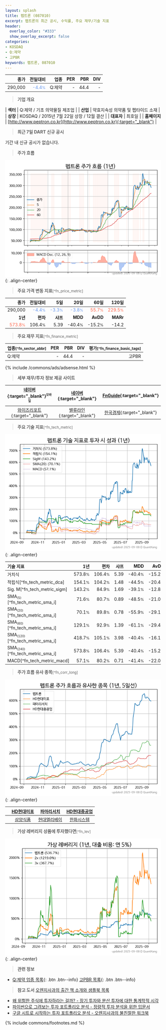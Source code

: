 ```yaml
---
layout: splash
title: 펩트론 (087010)
excerpt: 펩트론의 최근 공시, 수익률, 주요 재무/기술 지표
header:
  overlay_color: "#333"
  show_overlay_excerpt: false
categories:
- KOSDAQ
- Q:제약
- 고PBR
keywords: 펩트론, 087010
---
```


| **종가** | **전일대비** | **업종** | **PER** | **PBR** | **DIV** |
| -------: | -----------: | -------: | ------: | ------: | ------: |
| 290,000 | <span style="color: cornflowerblue">-4.4<small>%</small></span> | Q:제약 | - | 44.4 | - |

<!-- more -->


> **기업 개요**<a id="company"></a>

| <span style="white-space:nowrap;">**섹터**</span> | Q:제약 / 기초 의약물질 제조업 |
| <span style="white-space:nowrap;">**산업**</span> | 약효지속성 의약품 및 펩타이드 소재 |
| <span style="white-space:nowrap;">**상장**</span> | KOSDAQ / 2015년 7월 22일 상장 / 12월 결산 |
| <span style="white-space:nowrap;">**대표자**</span> | 최호일 |
| <span style="white-space:nowrap;">**홈페이지**</span> | [http://www.peptron.co.kr](http://www.peptron.co.kr){:target="_blank"} |


> **최근 7일 DART 신규 공시**<a id="dart"></a>

기간 내 신규 공시가 없습니다.


> **주가 흐름**<a id="price"></a>

![087010](/stock/images/087010.png){: .align-center}


> **주요 가격 변동 지표**<small>[^fn_price_metric]</small>

| **종가** | **전일대비** | **5일** | **20일** | **60일** | **120일** |
| -------: | -----------: | ------: | -------: | -------: | --------: |
| 290,000 | <span style="color: cornflowerblue">-4.4<small>%</small></span> | <span style="color: cornflowerblue">-3.3<small>%</small></span> | <span style="color: cornflowerblue">-3.8<small>%</small></span> | <span style="color: tomato">55.7<small>%</small></span> | <span style="color: tomato">229.5<small>%</small></span> |
| **1년** | **편차** | **샤프** | **MDD** | **AvDD** | **MARr** |
| <span style="color: tomato">573.8<small>%</small></span> | 106.4<small>%</small> | 5.39 | -40.4<small>%</small> | -15.2<small>%</small> | -14.2 |


> **주요 재무 지표**<small>[^fn_finance_metric]</small>

| **업종**<small>[^fn_sector_abbr]</small> | **PER** | **PBR** | **DIV** | **평가**<small>[^fn_finance_basic_tags]</small> |
| :--------------------------------------- | ------: | ------: | ------: | ----------------------------------------------: |
| Q:제약 | - | 44.4 | - | 고PBR |



{% include /commons/ads/adsense.html %}

> **세부 재무/투자 정보 제공 사이트**

| [네이버](https://m.stock.naver.com/domestic/stock/087010/finance/summary){:target="_blank"}<sup><small>모바일</small></sup> | [네이버](https://finance.naver.com/item/coinfo.naver?code=087010){:target="_blank"} | [FnGuide](https://comp.fnguide.com/SVO2/ASP/SVD_Invest.asp?gicode=A087010&MenuYn=Y){:target="_blank"} |
| :---: | :---: | :---: |
| [와이즈리포트](https://comp.wisereport.co.kr/company/c1040001.aspx?cmp_cd=087010){:target="_blank"} | [밸류라인](https://www.valueline.co.kr/finance/summary/087010){:target="_blank"} | [한국경제](https://markets.hankyung.com/stock/087010/financial-summary){:target="_blank"} |


> **주요 기술 지표**<small>[^fn_tech_metric]</small>


![087010](/stock/images/087010_tech.png){: .align-center}

| **기술 지표** | **1년** | **편차** | **샤프** | **MDD** | **AvDD** |
| :------------ | ------: | -----------: | -------: | ------: | -------: |
| 거치식 | 573.8<small>%</small> | 106.4<small>%</small> | 5.39 | -40.4<small>%</small> | -15.2<small>%</small> |
| 적립식[^fn_tech_metric_dca] | 154.1<small>%</small> | 104.2<small>%</small> | 1.48 | -44.5<small>%</small> | -20.4<small>%</small> |
| Sig. M[^fn_tech_metric_sigm] | 143.2<small>%</small> | 84.9<small>%</small> | 1.69 | -39.1<small>%</small> | -12.8<small>%</small> |
| SMA<small><sub>(5)</sub></small>[^fn_tech_metric_sma_i] | 71.6<small>%</small> | 80.7<small>%</small> | 0.89 | -48.5<small>%</small> | -21.0<small>%</small> |
| SMA<small><sub>(20)</sub></small>[^fn_tech_metric_sma_i] | 70.1<small>%</small> | 89.8<small>%</small> | 0.78 | -55.9<small>%</small> | -29.1<small>%</small> |
| SMA<small><sub>(60)</sub></small>[^fn_tech_metric_sma_i] | 129.1<small>%</small> | 92.9<small>%</small> | 1.39 | -61.1<small>%</small> | -29.4<small>%</small> |
| SMA<small><sub>(120)</sub></small>[^fn_tech_metric_sma_i] | 418.7<small>%</small> | 105.1<small>%</small> | 3.98 | -40.4<small>%</small> | -16.1<small>%</small> |
| SMA<small><sub>(240)</sub></small>[^fn_tech_metric_sma_i] | 573.8<small>%</small> | 106.4<small>%</small> | 5.39 | -40.4<small>%</small> | -15.2<small>%</small> |
| MACD[^fn_tech_metric_macd] | 57.1<small>%</small> | 80.2<small>%</small> | 0.71 | -41.4<small>%</small> | -22.0<small>%</small> |


> **주가 흐름 유사 종목**<a id="corr"></a><small>[^fn_corr_long]</small>

![087010](/stock/images/087010_corr.png){: .align-center}

|       | [HD현대미포](/010620/) | [파마리서치](/214450/) | [HD현대중공업](/329180/) |
| :---: | :------------------------------------: | :------------------------------------: | :------------------------------------: |
|       | [삼양식품](/003230/) | [현대엘리베이](/017800/) | [한화시스템](/272210/) |


> **가상 레버리지 상품에 투자했다면**<a id="2x"></a><small>[^fn_lev]</small>

![087010](/stock/images/087010_2x.png){: .align-center}


> **관련 정보**

- [Q:제약 업종 목록](/stats/sector/kosdaq_업종_제약_종목/){: .btn .btn--info} [고PBR 목록](/fn/fn_high_pbr/){: .btn .btn--info}

> **참고 도서** [오렌지사과의 출간 책 소개와 샘플북 목록](https://kongdori.tistory.com/691)

- [왜 위험한 주식에 투자하라는 걸까? - 장기 투자와 분산 투자에 대한 통계학적 시각](https://kongdori.tistory.com/421)
- [파이썬으로 그려보는 투자 포트폴리오 분석  - 정량적 투자 분석을 위한 입문서](https://kongdori.tistory.com/643)
- [구글 시트로 시작하는 투자 포트폴리오 분석 - 오렌지사과의 불친절한 워크북](https://kongdori.tistory.com/449)


{% include commons/footnotes.md %}